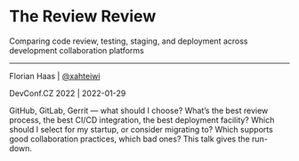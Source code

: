 # The Review Review
Comparing code review, testing, staging, and deployment across development collaboration platforms

* * *

Florian Haas | [@xahteiwi](https://twitter.com/xahteiwi)

DevConf.CZ 2022 | 2022-01-29

<!-- Note -->
GitHub, GitLab, Gerrit — what should I choose? What’s the best review process, the best CI/CD integration, the best deployment facility? Which should I select for my startup, or consider migrating to? Which supports good collaboration practices, which bad ones? This talk gives the run-down.

